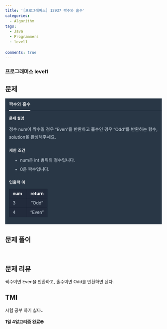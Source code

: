 ```yaml
---
title: '[프로그래머스] 12937 짝수와 홀수'
categories:
  - Algorithm
tags:
  - Java
  - Programmers
  - level1

comments: true 
---
```

### 프로그래머스 level1

## 문제
 <a href="/assets/images/P12937.png"><img src="/assets/images/P12937.png"></a>
 <br/>

## 문제 풀이
<script src="https://gist.github.com/kyeahen/15e10a092fbc3a8c696f2537511b8b06.js"></script>
<br/>

## 문제 리뷰

짝수이면 Even을 반환하고,
홀수이면 Odd를 반환하면 된다.
 

## TMI

시험 공부 하기 싫다..<br>
<br/>
**1일 4알고리즘 완료🤓**


